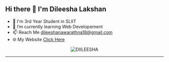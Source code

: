
<h2 style="font-weight:bold">
Hi there 👋 I'm Dileesha Lakshan 
</h2>

- 🧑‍ I'm 3rd Year Student in SLIIT
- 🌱 I’m currently learning Web Developement
- 📫 Reach Me <a>dileeshanawarathna18@gmail.com</a>
- 🌐 My Website [Click Here](https://dileesha.netlify.app/) 
 <p align="center"> <img src="https://komarev.com/ghpvc/?username=DIILEESHA&label=Profile%20views&color=0e75b6&style=flat" alt="DIILEESHA" /> </p>
<hr>


